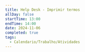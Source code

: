 ```yaml
---
title: Help Desk - Imprimir termos
allDay: false
startTime: 13:00
endTime: 14:00
date: 2024-11-06
completed: true
tags:
  - Calendario/Trabalho/Atividades
---
```

